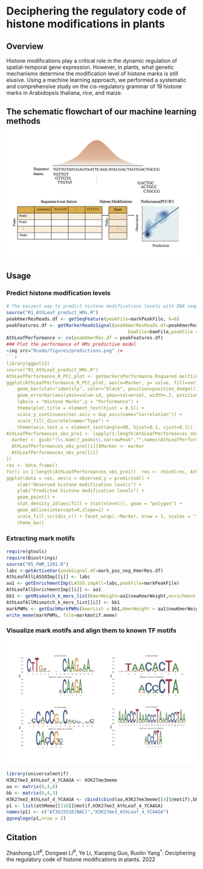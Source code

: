# Deciphering the regulatory code of histone modifications in plants
## Overview
Histone modifications play a critical role in the dynamic regulation of spatial-temporal gene expression. 
However, in plants, what genetic mechanisms determine the modification level of histone marks is still elusive. 
Using a machine learning approach, we performed a systematic and comprehensive study on the cis-regulatory grammar of 19 histone marks in Arabidopsis thaliana, rice, and maize.

## The schematic flowchart of our machine learning methods <img src="Rcode/figures/flowchart.png" />





## Usage

### Predict histone modification levels
``` r
# The easiest way to predict histone modifications levels with DNA sequences using our R script:
source("R1_AthLeaf_predict_HMs.R")
peakKmerResReads.df <- getSeqFeature(peakFile=markPeakFile, k=6)
peakFeatures.df <- getMarkerReadsSignal(peakKmerResReads.df=peakKmerResReads.df,
                                             bamFile=bamFile,peakFile = markPeakFile)
AthLeafPerformance <- cv(peakKmerRes.df = peakFeatures.df)
### Plot the performance of HMs predictive model 
<img src="Rcode/figures/predictions.png" />
```r
library(ggpolt2)
source("R1_AthLeaf_predict_HMs.R")
AthLeafPerformance_R_PCC_plot <- getmarkersPerformance.Rsquared.melt1(AthLeafPerformance_R_PCC)
ggplot(AthLeafPerformance_R_PCC_plot, aes(x=Marker, y= value, fill=variable)) + 
    geom_bar(stat="identity", color="black", position=position_dodge()) +
    geom_errorbar(aes(ymin=value-sd, ymax=value+sd), width=.2, position=position_dodge(.9)) +
    labs(x = "Histone Marks",y = "Performance") + 
    theme(plot.title = element_text(hjust = 0.5)) +
    scale_y_continuous(sec.axis = dup_axis(name="Correlation")) +
    scale_fill_discrete(name="Type") + 
    theme(axis.text.x = element_text(angle=90, hjust=0.1, vjust=0.1))
AthLeafPerformances_obs_pre1 <- lapply(1:length(AthLeafPerformances_obs_pre), function(i) {
  marker <- gsub("(\\.bam)?_peaks\\.narrowPeak","",names(AthLeafPerformances_obs_pre)[i])
  AthLeafPerformances_obs_pre[[i]]$Marker <- marker
  AthLeafPerformances_obs_pre[[i]]
})
res <- data.frame()
for(i in 1:length(AthLeafPerformances_obs_pre1))  res <- rbind(res, AthLeafPerformances_obs_pre1[[i]])
ggplot(data = res, aes(x = observed,y = predicted)) + 
    xlab("Observed histone modification levels") +
    ylab("Predicted histone modification levels") +
    geom_point() +
    stat_density_2d(aes(fill = stat(nlevel)), geom = "polygon") +
    geom_abline(intercept=0,slope=1) +
    scale_fill_viridis_c() + facet_wrap(.~Marker, nrow = 3, scales = "free") +
    theme_bw()
```
### Extracting mark motifs

``` r
require(gtools)
require(Biostrings)
source("R5_PWM_1201.R")
labc <-getActiveVar(peakSignal.df=mark_pos_neg_KmerRes.df)
AthLeafAllLASSOImp[[i]] <- labc
aa1 <- getEnrichmentImp(LASSO.impAll=labc,peakFile=markPeakFile)
AthLeafAllEnrichmentImp[[i]] <- aa1
bb1 <- getMismatch_k_mers_list(KmerWeight=aa1$newKmerWeight,enrichment.imp=aa1$EF1_df)
AthLeafAllMismatch_k_mers_list[[i]] <- bb1
markPWMs <- getEachMarkPWMs(kmerList = bb1,KmerWeight = aa1$newKmerWeight)
write_meme(markPWMs, file=markmotif.meme)
```
### Visualize mark motifs and align them to known TF motifs
<img src="Rcode/figures/motif.png" />

``` r
library(universalmotif)
H3K27me3_AthLeaf_4_YCAAGA <- H3K27me3meme
aa <- matrix(0,4,8)
bb <- matrix(0,4,3)
H3K27me3_AthLeaf_4_YCAAGA <- cbind(cbind(aa,H3K27me3meme[[4]]@motif),bb)
p1 <- list(athMeme[[310]]@motif,H3K27me3_AthLeaf_4_YCAAGA)
names(p1) <- c("AT3G15510(NAC)","H3K27me3_AthLeaf_4_YCAAGA")
ggseqlogo(p1,nrow = 2)
```

## Citation
Zhaohong Li1<sup>#</sup>, Dongwei Li<sup>#</sup>, Ye Li, Xiaoping Guo, Ruolin Yang<sup>*</sup>: Deciphering the regulatory code of histone modifications in plants. 2022